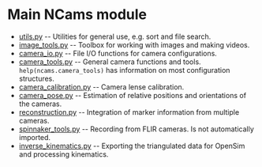 # Main NCams module

- [utils.py](utils.py) -- Utilities for general use, e.g. sort and file search.
- [image_tools.py](image_tools.py) -- Toolbox for working with images and making videos.
- [camera_io.py](camera_io.py) -- File I/O functions for camera configurations.
- [camera_tools.py](camera_tools.py) -- General camera functions and tools. `help(ncams.camera_tools)` has information on most configuration structures.
- [camera_calibration.py](camera_calibration.py) -- Camera lense calibration.
- [camera_pose.py](camera_pose.py) -- Estimation of relative positions and orientations of the cameras.
- [reconstruction.py](reconstruction.py) -- Integration of marker information from multiple cameras.
- [spinnaker_tools.py](spinnaker_tools.py) -- Recording from FLIR cameras. Is not automatically imported.
- [inverse_kinematics.py](inverse_kinematics.py) -- Exporting the triangulated data for OpenSim and processing kinematics.
